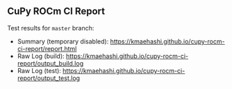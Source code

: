 CuPy ROCm CI Report
-------------------

Test results for `master` branch:
* Summary (temporary disabled): https://kmaehashi.github.io/cupy-rocm-ci-report/report.html
* Raw Log (build): https://kmaehashi.github.io/cupy-rocm-ci-report/output_build.log
* Raw Log (test): https://kmaehashi.github.io/cupy-rocm-ci-report/output_test.log

